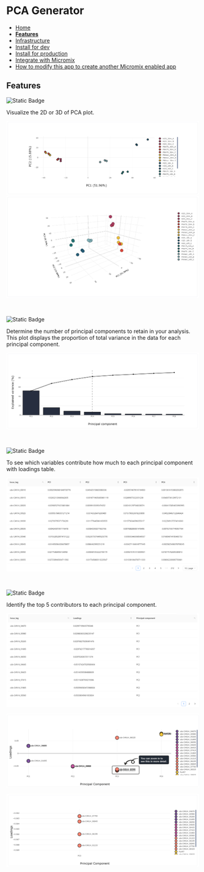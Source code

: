# PCA Generator

- [Home](README.md)
- **[Features](features.md)**
- [Infrastructure](infrastructure.md)
- [Install for dev](install_for_dev.md)
- [Install for production](install_for_production.md)
- [Integrate with Micromix](integrate_with_micromix.md)
- [How to modify this app to create another Micromix enabled app](how_to_modify_this_app_to_create_another_micromix_enabled_app.md)

## Features

![Static Badge](https://img.shields.io/badge/Feature-PCA_Plot_Generation_in_2D_and_3D-blue)

Visualize the 2D or 3D of PCA plot.

![pca_2d](images_for_markdown_files/md__pca_plot_2d.png)
![pca_3d](images_for_markdown_files/md__pca_plot_3d.png)

<p>&nbsp;</p>

![Static Badge](https://img.shields.io/badge/Feature-Scree_Plot_Generation-blue)

Determine the number of principal components to retain in your analysis. This plot displays the proportion of total variance in the data for each principal component.

![scree_plot](images_for_markdown_files/md__scree_plot.png)

<p>&nbsp;</p>

![Static Badge](https://img.shields.io/badge/Feature-Loadings_Table_Generation-blue)

To see which variables contribute how much to each principal component with loadings table.

![loadings_table](images_for_markdown_files/md__loadings_table.png)

<p>&nbsp;</p>

![Static Badge](https://img.shields.io/badge/Feature-Top_5_Contributors-blue)

Identify the top 5 contributors to each principal component.

![top_5_contributors_table](images_for_markdown_files/md__top_5_contributors_table.png)

![top_5_contributors_plot](images_for_markdown_files/md__top_5_contributors_plot.png)

![top_5_contributors_plot_zoom](images_for_markdown_files/md__top_5_contributors_plot_zoom_view.png)
